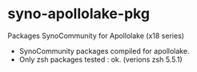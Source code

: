 # syno-apollolake-pkg
Packages SynoCommunity for Apollolake (x18 series)

- SynoCommunity packages compiled for apollolake. 
- Only zsh packages tested : ok. (verions zsh 5.5.1)
